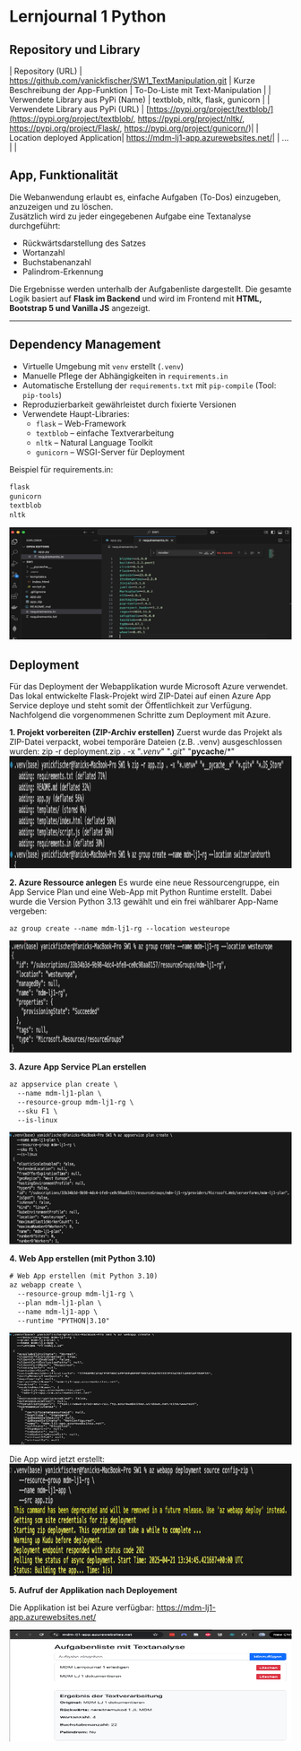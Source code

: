 ﻿# Lernjournal 1 Python

## Repository und Library

| Repository (URL)  | https://github.com/yanickfischer/SW1_TextManipulation.git
| Kurze Beschreibung der App-Funktion | To-Do-Liste mit Text-Manipulation |
| Verwendete Library aus PyPi (Name) | textblob, nltk, flask, gunicorn |
| Verwendete Library aus PyPi (URL) | [https://pypi.org/project/textblob/](https://pypi.org/project/textblob/, https://pypi.org/project/nltk/, https://pypi.org/project/Flask/, https://pypi.org/project/gunicorn/)|
| Location deployed Application| https://mdm-lj1-app.azurewebsites.net/|
| ... | |

## App, Funktionalität
Die Webanwendung erlaubt es, einfache Aufgaben (To-Dos) einzugeben, anzuzeigen und zu löschen.  
Zusätzlich wird zu jeder eingegebenen Aufgabe eine Textanalyse durchgeführt:

- Rückwärtsdarstellung des Satzes
- Wortanzahl
- Buchstabenanzahl
- Palindrom-Erkennung

Die Ergebnisse werden unterhalb der Aufgabenliste dargestellt. Die gesamte Logik basiert auf **Flask im Backend** und wird im Frontend mit **HTML, Bootstrap 5 und Vanilla JS** angezeigt.

---


## Dependency Management

- Virtuelle Umgebung mit `venv` erstellt (`.venv`)
- Manuelle Pflege der Abhängigkeiten in `requirements.in`
- Automatische Erstellung der `requirements.txt` mit `pip-compile` (Tool: `pip-tools`)
- Reproduzierbarkeit gewährleistet durch fixierte Versionen
- Verwendete Haupt-Libraries:
  - `flask` – Web-Framework
  - `textblob` – einfache Textverarbeitung
  - `nltk` – Natural Language Toolkit
  - `gunicorn` – WSGI-Server für Deployment

Beispiel für requirements.in:
```txt
flask
gunicorn
textblob
nltk
```
<img src="images/Req1.png" alt="Requirements" width="800" height="200">

## Deployment

Für das Deployment der Webapplikation wurde Microsoft Azure verwendet.
Das lokal entwickelte Flask-Projekt wird ZIP-Datei auf einen Azure App Service deploye und steht somit der Öffentlichkeit zur Verfügung.
Nachfolgend die vorgenommenen Schritte zum Deployment mit Azure.

**1. Projekt vorbereiten (ZIP-Archiv erstellen)** 
Zuerst wurde das Projekt als ZIP-Datei verpackt, wobei temporäre Dateien (z.B. .venv) ausgeschlossen wurden: zip -r deployment.zip . -x "*.venv*" "*.git*" "__pycache__/*"
<img src="images/Deployment 1.png" alt="ZIP-File" width="800" height="200">

**2. Azure Ressource anlegen**
Es wurde eine neue Ressourcengruppe, ein App Service Plan und eine Web-App mit Python Runtime erstellt. Dabei wurde die Version Python 3.13 gewählt und ein frei wählbarer App-Name vergeben:
```
az group create --name mdm-lj1-rg --location westeurope
```
<img src="images/Depl1.png" alt="Resource Group" width="800" height="200">

**3. Azure App Service PLan erstellen**
```
az appservice plan create \
  --name mdm-lj1-plan \
  --resource-group mdm-lj1-rg \
  --sku F1 \
  --is-linux
```
<img src="images/Depl2.png" alt="Service Plan" width="800" height="200">

**4. Web App erstellen (mit Python 3.10)**
```
# Web App erstellen (mit Python 3.10)
az webapp create \
  --resource-group mdm-lj1-rg \
  --plan mdm-lj1-plan \
  --name mdm-lj1-app \
  --runtime "PYTHON|3.10"
```
<img src="images/Depl4.png" alt="Web App" width="800" height="200">

Die App wird jetzt erstellt:
<img src="images/Depl5.png" alt="App Build" width="800" height="200">

**5. Aufruf der Applikation nach Deployement**

Die Applikation ist bei Azure verfügbar: https://mdm-lj1-app.azurewebsites.net/

<img src="images/Depl6.png" alt="Finale App" width="800" height="200">


